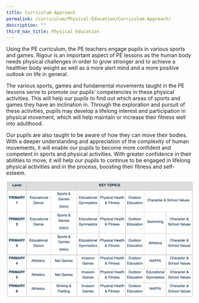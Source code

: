 ```yaml
---
title: Curriculum Approach
permalink: /curriculum/Physical-Education/Curriculum-Approach/
description: ""
third_nav_title: Physical Education
---
```

Using the PE curriculum, the PE teachers engage pupils in various sports and games. Rigour is an important aspect of PE lessons as the human body needs physical challenges in order to grow stronger and to achieve a healthier body weight as well as a more alert mind and a more positive outlook on life in general.

  

The various sports, games and fundamental movements taught in the PE lessons serve to promote our pupils’ competencies in these physical activities. This will help our pupils to find out which areas of sports and games they have an inclination in. Through the exploration and pursuit of these activities, pupils may develop a lifelong interest and participation in physical movement, which will help maintain or increase their fitness well into adulthood.

  

Our pupils are also taught to be aware of how they can move their bodies. With a deeper understanding and appreciation of the complexity of human movements, it will enable our pupils to become more confident and competent in sports and physical activities. With greater confidence in their abilities to move, it will help our pupils to continue to be engaged in lifelong physical activities and in the process, boosting their fitness and self-esteem.

![](/images/curriculum.png)